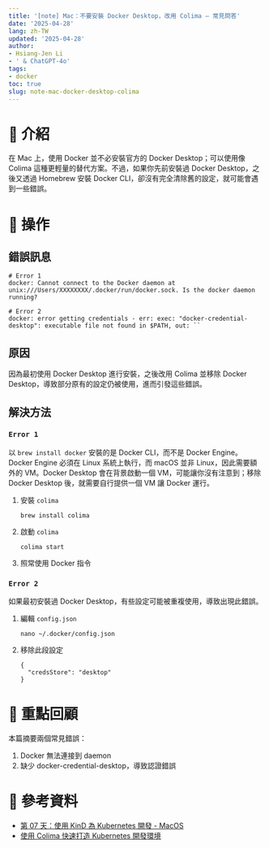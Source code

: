 ```yaml
---
title: '[note] Mac：不要安裝 Docker Desktop，改用 Colima — 常見問答'
date: '2025-04-28'
lang: zh-TW
updated: '2025-04-28'
author:
- Hsiang-Jen Li
- ' & ChatGPT-4o'
tags:
- docker
toc: true
slug: note-mac-docker-desktop-colima
---
```


# 📌 介紹

在 Mac 上，使用 Docker 並不必安裝官方的 Docker Desktop；可以使用像 Colima 這種更輕量的替代方案。不過，如果你先前安裝過 Docker Desktop，之後又透過 Homebrew 安裝 Docker CLI，卻沒有完全清除舊的設定，就可能會遇到一些錯誤。

<!-- more -->

# 🚀 操作

## 錯誤訊息

```shell
# Error 1
docker: Cannot connect to the Docker daemon at unix:///Users/XXXXXXXX/.docker/run/docker.sock. Is the docker daemon running?
```

```shell
# Error 2
docker: error getting credentials - err: exec: "docker-credential-desktop": executable file not found in $PATH, out: ``
```

## 原因

因為最初使用 Docker Desktop 進行安裝，之後改用 Colima 並移除 Docker Desktop，導致部分原有的設定仍被使用，進而引發這些錯誤。

## 解決方法

### `Error 1`

以 `brew install docker` 安裝的是 Docker CLI，而不是 Docker Engine。Docker Engine 必須在 Linux 系統上執行，而 macOS 並非 Linux，因此需要額外的 VM。Docker Desktop 會在背景啟動一個 VM，可能讓你沒有注意到；移除 Docker Desktop 後，就需要自行提供一個 VM 讓 Docker 運行。

1. 安裝 `colima`
    ```shell
    brew install colima
    ```
1. 啟動 `colima`
    ```shell
    colima start
    ```
1. 照常使用 Docker 指令

### `Error 2`
如果最初安裝過 Docker Desktop，有些設定可能被重複使用，導致出現此錯誤。

1. 編輯 `config.json`
    ```shell
    nano ~/.docker/config.json
    ```
1. 移除此段設定
    ```shell
    {
      "credsStore": "desktop"
    }
    ```

# 🔁 重點回顧

本篇摘要兩個常見錯誤：
1. Docker 無法連接到 daemon
1. 缺少 docker-credential-desktop，導致認證錯誤

# 🔗 參考資料
- [第 07 天：使用 KinD 為 Kubernetes 開發 - MacOS](https://ithelp.ithome.com.tw/articles/10355740)
- [使用 Colima 快速打造 Kubernetes 開發環境](https://blog.wu-boy.com/2023/06/how-to-create-kubernetes-cluster-in-local/)
